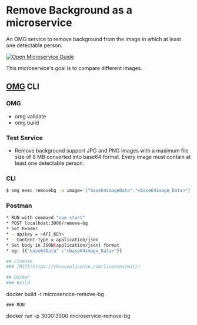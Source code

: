 # Remove Background as a microservice
An OMG service to remove background from the image in which at least one detectable person.

[![Open Microservice Guide](https://img.shields.io/badge/OMG-enabled-brightgreen.svg?style=for-the-badge)](https://microservice.guide)

This microservice's goal is to compare different images.

## [OMG](hhttps://microservice.guide) CLI

### OMG

* omg validate
* omg build

### Test Service

* Remove background support JPG and PNG images with a maximum file size of 8 MB converted into base64 format. Every image must contain at least one detectable person.

### CLI
```sh
$ omg exec removebg -a image='{"base64imageData":"<base64image_Data>"} -e API_KEY=<API_KEY>
```

### Postman
```sh
* RUN with command "npm start"
* POST localhost:3000/remove-bg
* Set header
* - apikey = <API_KEY>
* - Content-Type = application/json
* Set body in JSON(application/json) format
* eg: {{"base64Data" :"<base64image_Data>"}}

## License
### [MIT](https://choosealicense.com/licenses/mit/)

## Docker
### Build
```
docker build -t microservice-remove-bg .
```
### RUN
```
docker run -p 3000:3000 microservice-remove-bg
```